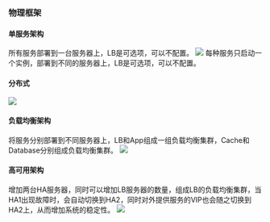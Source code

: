 ### 物理框架

#### 单服务架构
所有服务部署到一台服务器上，LB是可选项，可以不配置。
![](/assets/单服务架构.png)
每种服务只启动一个实例，部署到不同的服务器上，LB是可选项，可以不配置。
#### 分布式
![](/assets/分布式.png)
#### 负载均衡架构
将服务分别部署到不同服务器上，LB和App组成一组负载均衡集群，Cache和Database分别组成负载均衡集群。
![](/assets/负载均衡架构.png)
#### 高可用架构
增加两台HA服务器，同时可以增加LB服务器的数量，组成LB的负载均衡集群，当HA1出现故障时，会自动切换到HA2，同时对外提供服务的VIP也会随之切换到HA2上，从而增加系统的稳定性。
![](/assets/4.4.jpg)
